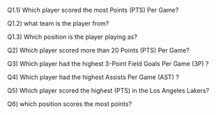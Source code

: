 Q1.1) Which player scored the most Points (PTS) Per Game?

Q1.2) what team is the player from?

Q1.3) Which position is the player playing as?

Q2) Which player scored more than 20 Points (PTS) Per Game?

Q3) Which player had the highest 3-Point Field Goals Per Game (3P) ?

Q4) Which player had the highest Assists Per Game (AST) ?

Q5) Which player scored the highest (PTS) in the Los Angeles Lakers?

Q6) which position scores the most points?
